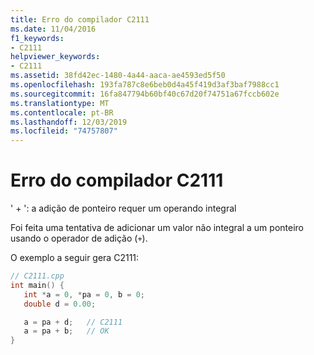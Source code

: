 ```yaml
---
title: Erro do compilador C2111
ms.date: 11/04/2016
f1_keywords:
- C2111
helpviewer_keywords:
- C2111
ms.assetid: 38fd42ec-1480-4a44-aaca-ae4593ed5f50
ms.openlocfilehash: 193fa787c8e6beb0d4a45f419d3af3baf7988cc1
ms.sourcegitcommit: 16fa847794b60bf40c67d20f74751a67fccb602e
ms.translationtype: MT
ms.contentlocale: pt-BR
ms.lasthandoff: 12/03/2019
ms.locfileid: "74757807"
---
```

# <a name="compiler-error-c2111"></a>Erro do compilador C2111

' + ': a adição de ponteiro requer um operando integral

Foi feita uma tentativa de adicionar um valor não integral a um ponteiro usando o operador de adição (`+`).

O exemplo a seguir gera C2111:

```cpp
// C2111.cpp
int main() {
   int *a = 0, *pa = 0, b = 0;
   double d = 0.00;

   a = pa + d;   // C2111
   a = pa + b;   // OK
}
```
